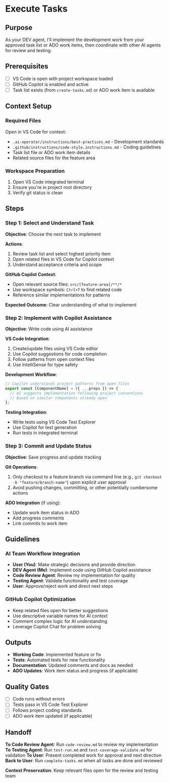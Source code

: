 # Execute Tasks

## Purpose
As your DEV agent, I'll implement the development work from your approved task list or ADO work items, then coordinate with other AI agents for review and testing.

## Prerequisites
- [ ] VS Code is open with project workspace loaded
- [ ] GitHub Copilot is enabled and active
- [ ] Task list exists (from `create-tasks.md`) or ADO work item is available

## Context Setup

### Required Files
Open in VS Code for context:
- `.ai-operator/instructions/best-practices.md` - Development standards
- `.github/instructions/code-style.instructions.md` - Coding guidelines
- Task list file or ADO work item details
- Related source files for the feature area

### Workspace Preparation
1. Open VS Code integrated terminal
2. Ensure you're in project root directory
3. Verify git status is clean

## Steps

### Step 1: Select and Understand Task

**Objective**: Choose the next task to implement

**Actions**:
1. Review task list and select highest priority item
2. Open related files in VS Code for Copilot context
3. Understand acceptance criteria and scope

**GitHub Copilot Context**:
- Open relevant source files: `src/[feature-area]/**/*`
- Use workspace symbols: `Ctrl+T` to find related code
- Reference similar implementations for patterns

**Expected Outcome**: Clear understanding of what to implement

### Step 2: Implement with Copilot Assistance

**Objective**: Write code using AI assistance

**VS Code Integration**:
1. Create/update files using VS Code editor
2. Use Copilot suggestions for code completion
3. Follow patterns from open context files
4. Use IntelliSense for type safety

**Development Workflow**:
```typescript
// Copilot understands project patterns from open files
export const [ComponentName] = ({ ...props }) => {
  // AI suggests implementation following project conventions
  // Based on similar components already open
};
```

**Testing Integration**:
- Write tests using VS Code Test Explorer
- Use Copilot for test generation
- Run tests in integrated terminal

### Step 3: Commit and Update Status

**Objective**: Save progress and update tracking

**Git Operations**:
1. Only checkout to a feature branch via command line (e.g., `git checkout -b "feature/branch-name"`) upon explicit user approval
2. Avoid pushing changes, committing, or other potentially cumbersome actions

**ADO Integration** (if using):
- Update work item status in ADO
- Add progress comments
- Link commits to work item

## Guidelines

### AI Team Workflow Integration
- **User (You)**: Make strategic decisions and provide direction
- **DEV Agent (Me)**: Implement code using GitHub Copilot assistance
- **Code Review Agent**: Review my implementation for quality
- **Testing Agent**: Validate functionality and test coverage
- **User**: Approve/reject work and direct next steps

### GitHub Copilot Optimization
- Keep related files open for better suggestions
- Use descriptive variable names for AI context
- Comment complex logic for AI understanding
- Leverage Copilot Chat for problem solving

## Outputs
- **Working Code**: Implemented feature or fix
- **Tests**: Automated tests for new functionality
- **Documentation**: Updated comments and docs as needed
- **ADO Updates**: Work item status and progress (if applicable)

## Quality Gates
- [ ] Code runs without errors
- [ ] Tests pass in VS Code Test Explorer
- [ ] Follows project coding standards
- [ ] ADO work item updated (if applicable)

## Handoff
**To Code Review Agent**: Run `code-review.md` to review my implementation
**To Testing Agent**: Run `test-run.md` and `test-coverage-validate.md` for validation
**To User**: Present completed work for approval and next direction
**Back to User**: Run `complete-tasks.md` when all tasks are done and reviewed

**Context Preservation**: Keep relevant files open for the review and testing team
